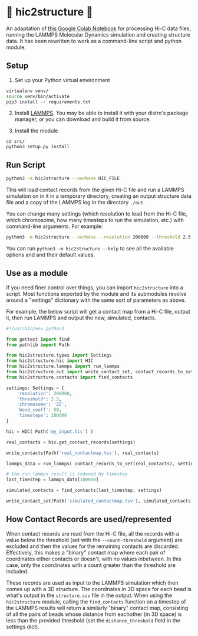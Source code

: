 # 🧬 hic2structure 🧬

An adaptation of [this Google Colab Notebook](https://colab.research.google.com/drive/1V4CRdM_hOt4KcM7jBFWjQ6NQyWxECim3?usp=sharing#scrollTo=jftgNJG89Fk9) for processing Hi-C data files, running the LAMMPS Molecular Dynamics simulation and creating structure data. It has been rewritten to work as a command-line script and python module.

## Setup

1. Set up your Python virtual environment
```sh
virtualenv venv/
source venv/bin/activate
pip3 install -r requirements.txt
```

2. Install [LAMMPS](https://www.lammps.org/). You may be able to install it with your distro's package manager, or you can download and build it from source.

3. Install the module
```
cd src/
python3 setup.py install
```

## Run Script

```sh
python3 -m hic2structure --verbose HIC_FILE
```

This will load contact records from the given Hi-C file and run a LAMMPS simulation on in it in a temporary directory, creating an output structure data file and a copy of the LAMMPS log in the directory `./out`.

You can change many settings (which resolution to load from the Hi-C file, which chromosome, how many timesteps to run the simulation, etc.) with command-line arguments. For example:

```sh
python3 -m hic2structure --verbose --resolution 200000 --threshold 2.5 --chromosome 22 HIC_FILE
```

You can run `python3 -m hic2structure --help` to see all the available options and and their default values.

## Use as a module

If you need finer control over things, you can import `hic2structure` into a script. Most functions exported by the module and its submodules revolve around a "settings" dictionary with the same sort of parameters as above.

For example, the below script will get a contact map from a Hi-C file, output it, then run LAMMPS and output the new, simulated, contacts.

```python
#!/usr/bin/env python3

from gettext import find
from pathlib import Path

from hic2structure.types import Settings
from hic2structure.hic import HIC
from hic2structure.lammps import run_lammps
from hic2structure.out import write_contact_set, contact_records_to_set
from hic2structure.contacts import find_contacts

settings: Settings = {
    'resolution': 200000,
    'threshold': 2.5,
    'chromosome': '22',
    'bond_coeff': 50,
    'timesteps': 100000
}

hic = HIC( Path('my_input.hic') )

real_contacts = hic.get_contact_records(settings)

write_contacts(Path('real_contactmap.tsv'), real_contacts)

lammps_data = run_lammps( contact_records_to_set(real_contacts), settings)

# the run_lammps result is indexed by timestep
last_timestep = lammps_data[100000]

simulated_contacts = find_contacts(last_timestep, settings)

write_contact_set(Path('simulated_contactmap.tsv'), simulated_contacts)

```

## How Contact Records are used/represented

When contact records are read from the Hi-C file, all the records with a value below the threshold (set with the `--count-threshold` argument) are excluded and then the values for the remaining contacts are discarded. Effectively, this makes a "binary" contact map where each pair of coordinates either contacts or doesn't, with no values inbetween. In this case, only the coordinates with a count greater than the threshold are included.

These records are used as input to the LAMMPS simulation which then comes up with a 3D structure. The coordinates in 3D space for each bead is what's output in the `structure.csv` file in the output. When using the `hic2structure` module, calling the `find_contacts` function on a timestep of the LAMMPS results will return a similarly "binary" contact map, consisting of all the pairs of beads whose distance from eachother (in 3D space) is less than the provided threshold (set the `distance_threshold` field in the settings dict).
